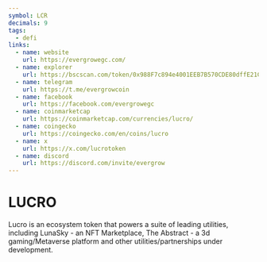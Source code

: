 ```yaml
---
symbol: LCR
decimals: 9
tags:
  - defi
links:
  - name: website
    url: https://evergrowegc.com/
  - name: explorer
    url: https://bscscan.com/token/0x988F7c894e4001EEB7B570CDE80dffE21CF7B6B9
  - name: telegram
    url: https://t.me/evergrowcoin
  - name: facebook
    url: https://facebook.com/evergrowegc
  - name: coinmarketcap
    url: https://coinmarketcap.com/currencies/lucro/
  - name: coingecko
    url: https://coingecko.com/en/coins/lucro
  - name: x
    url: https://x.com/lucrotoken
  - name: discord
    url: https://discord.com/invite/evergrow
---
```


# LUCRO

Lucro is an ecosystem token that powers a suite of leading utilities, including LunaSky - an NFT Marketplace, The Abstract - a 3d gaming/Metaverse platform and other utilities/partnerships under development.

